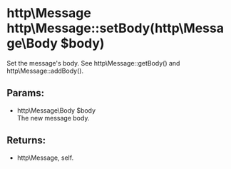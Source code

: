 # http\Message http\Message::setBody(http\Message\Body $body)

Set the message's body.
See http\Message::getBody() and http\Message::addBody().

## Params:

* http\Message\Body $body  
  The new message body.

## Returns:

* http\Message, self.
